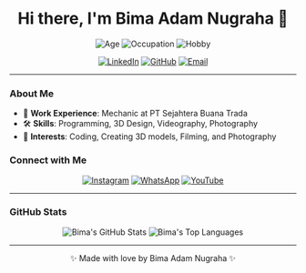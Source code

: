 <h1 align="center">Hi there, I'm Bima Adam Nugraha 👋</h1>

<p align="center">
  <img src="https://img.shields.io/badge/Age-22-blue" alt="Age">
  <img src="https://img.shields.io/badge/Occupation-Mechanic-success" alt="Occupation">
  <img src="https://img.shields.io/badge/Hobby-Programming, 3D Design, Videography, Photography-purple" alt="Hobby">
</p>

<p align="center">
  <a href="https://www.linkedin.com/in/bimaadam/"><img src="https://img.shields.io/badge/LinkedIn-Bima%20Adam%20Nugraha-blue?style=flat-square&logo=linkedin" alt="LinkedIn"></a>
  <a href="https://github.com/bimaadam"><img src="https://img.shields.io/badge/GitHub-bimaadam-black?style=flat-square&logo=github" alt="GitHub"></a>
  <a href="mailto:rinbim.dev@gmail.com"><img src="https://img.shields.io/badge/Email-rinbim.dev@gmail.com-red?style=flat-square&logo=gmail" alt="Email"></a>
</p>

---

### About Me

- 🔧 **Work Experience**: Mechanic at PT Sejahtera Buana Trada
- 🛠 **Skills**: Programming, 3D Design, Videography, Photography
- 🌟 **Interests**: Coding, Creating 3D models, Filming, and Photography

### Connect with Me

<p align="center">
  <a href="https://www.instagram.com/bima_adam0203sdt/"><img src="https://img.shields.io/badge/Instagram-%23E4405F.svg?&style=for-the-badge&logo=instagram&logoColor=white" alt="Instagram"></a>
  <a href="https://wa.me/+6289663164143"><img src="https://img.shields.io/badge/WhatsApp-25D366?style=for-the-badge&logo=whatsapp&logoColor=white" alt="WhatsApp"></a>
  <a href="https://www.youtube.com/BeatzBimz"><img src="https://img.shields.io/badge/YouTube-FF0000?style=for-the-badge&logo=youtube&logoColor=white" alt="YouTube"></a>
</p>

---

### GitHub Stats

<p align="center">
  <img src="https://github-readme-stats.vercel.app/api?username=bimaadam&show_icons=true&theme=radical" alt="Bima's GitHub Stats">
  <img src="https://github-readme-stats.vercel.app/api/top-langs/?username=bimaadam&layout=compact&theme=radical" alt="Bima's Top Languages">
</p>

---

<p align="center">✨ Made with love by Bima Adam Nugraha ✨</p>
